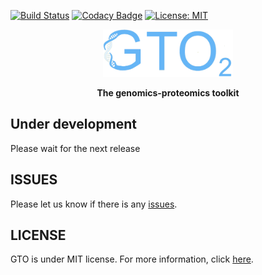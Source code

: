 [![Build Status](https://travis-ci.org/cobilab/gto.svg?branch=master)](https://travis-ci.org/cobilab/gto)
[![Codacy Badge](https://api.codacy.com/project/badge/Grade/53c822299f6841fbb7680d065be5b796)](https://www.codacy.com/app/pratas/GTO?utm_source=github.com&amp;utm_medium=referral&amp;utm_content=pratas/GTO&amp;utm_campaign=Badge_Grade)
[![License: MIT](https://img.shields.io/github/license/mashape/apistatus.svg)](LICENSE)

<p align="center"><img src="imgs/logo.png"
alt="GTO2" height="76" border="0" /></p>

<p align="center"><b>The genomics-proteomics toolkit</b></p>


## Under development
Please wait for the next release


## ISSUES
Please let us know if there is any
[issues](https://github.com/cobilab/gto2/issues).

## LICENSE
GTO is under MIT license. For more information, click
[here](https://opensource.org/licenses/MIT).